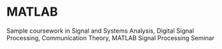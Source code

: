 # MATLAB
Sample coursework in Signal and Systems Analysis, Digital Signal Processing, Communication Theory, MATLAB Signal Processing Seminar

